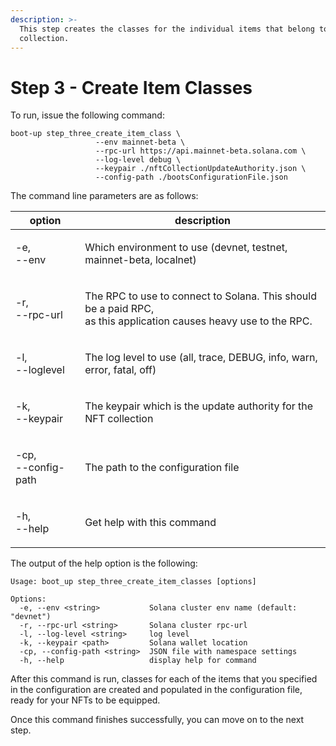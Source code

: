 ```yaml
---
description: >-
  This step creates the classes for the individual items that belong to the
  collection.
---
```


# Step 3 - Create Item Classes

To run, issue the following command:

```
boot-up step_three_create_item_class \
                   --env mainnet-beta \
                   --rpc-url https://api.mainnet-beta.solana.com \
                   --log-level debug \
                   --keypair ./nftCollectionUpdateAuthority.json \
                   --config-path ./bootsConfigurationFile.json
```

The command line parameters are as follows:

| option                       | description                                                                                                                |
| ---------------------------- | -------------------------------------------------------------------------------------------------------------------------- |
| <p>-e,<br>--env</p>          | Which environment to use (devnet, testnet, mainnet-beta, localnet)                                                         |
| <p>-r,<br>--rpc-url</p>      | <p>The RPC to use to connect to Solana. This should be a paid RPC,<br>as this application causes heavy use to the RPC.</p> |
| <p>-l,<br>--loglevel</p>     | The log level to use (all, trace, DEBUG, info, warn, error, fatal, off)                                                    |
| <p>-k,<br>--keypair</p>      | The keypair which is the update authority for the NFT collection                                                           |
| <p>-cp,<br>--config-path</p> | The path to the configuration file                                                                                         |
| <p>-h,<br>--help</p>         | Get help with this command                                                                                                 |

The output of the help option is the following:

```
Usage: boot_up step_three_create_item_classes [options]

Options:
  -e, --env <string>           Solana cluster env name (default: "devnet")
  -r, --rpc-url <string>       Solana cluster rpc-url
  -l, --log-level <string>     log level
  -k, --keypair <path>         Solana wallet location
  -cp, --config-path <string>  JSON file with namespace settings
  -h, --help                   display help for command
```

After this command is run, classes for each of the items that you specified in the configuration are created and populated in the configuration file, ready for your NFTs to be equipped.

Once this command finishes successfully, you can move on to the next step.
